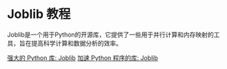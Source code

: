 # Joblib 教程

<show-structure depth="2"/>

Joblib是一个用于Python的开源库，它提供了一些用于并行计算和内存映射的工具，旨在提高科学计算和数据分析的效率。


<seealso>
<category ref="ref_docs">
    <a href="https://mp.weixin.qq.com/s/WpxDrlbMHIWSdR3_-aeStg">强大的 Python 库: Joblib</a>
    <a href="https://mp.weixin.qq.com/s/f8bcvGEukj4WzUFBBfQT2Q">加速 Python 程序的库: Joblib</a>
</category>
<category ref="ref_github">
</category>
<category ref="ref_issues">
</category>
<category ref="ref_hf"></category>
<category ref="ref_ms"></category>
</seealso>
